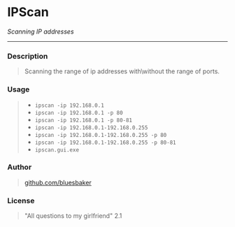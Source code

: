# IPScan
*Scanning IP addresses*
___

### Description 
> Scanning the range of ip addresses with\without the range of ports.

### Usage 
> * `ipscan -ip 192.168.0.1`
> * `ipscan -ip 192.168.0.1 -p 80`
> * `ipscan -ip 192.168.0.1 -p 80-81`
> * `ipscan -ip 192.168.0.1-192.168.0.255`
> * `ipscan -ip 192.168.0.1-192.168.0.255 -p 80`
> * `ipscan -ip 192.168.0.1-192.168.0.255 -p 80-81`
> * `ipscan.gui.exe`

### Author
> [github.com/bluesbaker](http://github.com/bluesbaker)

### License
> "All questions to my girlfriend" 2.1
